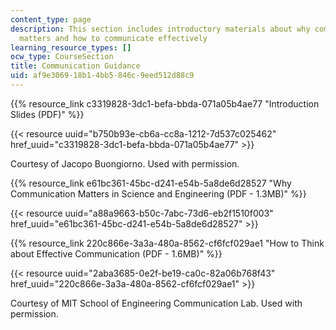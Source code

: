 ```yaml
---
content_type: page
description: This section includes introductory materials about why communication
  matters and how to communicate effectively
learning_resource_types: []
ocw_type: CourseSection
title: Communication Guidance
uid: af9e3069-18b1-4bb5-846c-9eed512d88c9
---
```


{{% resource_link c3319828-3dc1-befa-bbda-071a05b4ae77 "Introduction Slides (PDF)" %}}

{{< resource uuid="b750b93e-cb6a-cc8a-1212-7d537c025462" href_uuid="c3319828-3dc1-befa-bbda-071a05b4ae77" >}}

Courtesy of Jacopo Buongiorno. Used with permission.

{{% resource_link e61bc361-45bc-d241-e54b-5a8de6d28527 "Why Communication Matters in Science and Engineering (PDF - 1.3MB)" %}}

{{< resource uuid="a88a9663-b50c-7abc-73d6-eb2f1510f003" href_uuid="e61bc361-45bc-d241-e54b-5a8de6d28527" >}} 

{{% resource_link 220c866e-3a3a-480a-8562-cf6fcf029ae1 "How to Think about Effective Communication (PDF - 1.6MB)" %}}

{{< resource uuid="2aba3685-0e2f-be19-ca0c-82a06b768f43" href_uuid="220c866e-3a3a-480a-8562-cf6fcf029ae1" >}}

Courtesy of MIT School of Engineering Communication Lab. Used with permission.